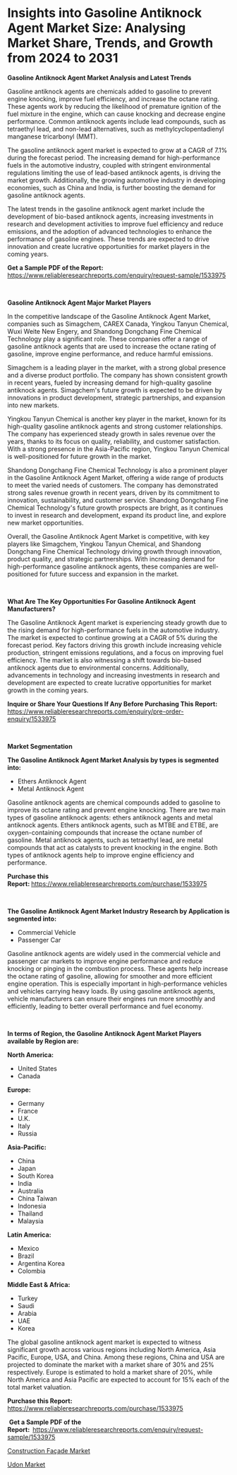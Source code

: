 <p><h1>Insights into Gasoline Antiknock Agent Market Size: Analysing Market Share, Trends, and Growth from 2024 to 2031</h1></p><p><strong>Gasoline Antiknock Agent Market Analysis and Latest Trends</strong></p>
<p><p>Gasoline antiknock agents are chemicals added to gasoline to prevent engine knocking, improve fuel efficiency, and increase the octane rating. These agents work by reducing the likelihood of premature ignition of the fuel mixture in the engine, which can cause knocking and decrease engine performance. Common antiknock agents include lead compounds, such as tetraethyl lead, and non-lead alternatives, such as methylcyclopentadienyl manganese tricarbonyl (MMT).</p><p>The gasoline antiknock agent market is expected to grow at a CAGR of 7.1% during the forecast period. The increasing demand for high-performance fuels in the automotive industry, coupled with stringent environmental regulations limiting the use of lead-based antiknock agents, is driving the market growth. Additionally, the growing automotive industry in developing economies, such as China and India, is further boosting the demand for gasoline antiknock agents.</p><p>The latest trends in the gasoline antiknock agent market include the development of bio-based antiknock agents, increasing investments in research and development activities to improve fuel efficiency and reduce emissions, and the adoption of advanced technologies to enhance the performance of gasoline engines. These trends are expected to drive innovation and create lucrative opportunities for market players in the coming years.</p></p>
<p><strong>Get a Sample PDF of the Report:&nbsp;</strong> <a href="https://www.reliableresearchreports.com/enquiry/request-sample/1533975">https://www.reliableresearchreports.com/enquiry/request-sample/1533975</a></p>
<p>&nbsp;</p>
<p><strong>Gasoline Antiknock Agent Major Market Players</strong></p>
<p><p>In the competitive landscape of the Gasoline Antiknock Agent Market, companies such as Simagchem, CAREX Canada, Yingkou Tanyun Chemical, Wuxi Weite New Engery, and Shandong Dongchang Fine Chemical Technology play a significant role. These companies offer a range of gasoline antiknock agents that are used to increase the octane rating of gasoline, improve engine performance, and reduce harmful emissions.</p><p>Simagchem is a leading player in the market, with a strong global presence and a diverse product portfolio. The company has shown consistent growth in recent years, fueled by increasing demand for high-quality gasoline antiknock agents. Simagchem's future growth is expected to be driven by innovations in product development, strategic partnerships, and expansion into new markets.</p><p>Yingkou Tanyun Chemical is another key player in the market, known for its high-quality gasoline antiknock agents and strong customer relationships. The company has experienced steady growth in sales revenue over the years, thanks to its focus on quality, reliability, and customer satisfaction. With a strong presence in the Asia-Pacific region, Yingkou Tanyun Chemical is well-positioned for future growth in the market.</p><p>Shandong Dongchang Fine Chemical Technology is also a prominent player in the Gasoline Antiknock Agent Market, offering a wide range of products to meet the varied needs of customers. The company has demonstrated strong sales revenue growth in recent years, driven by its commitment to innovation, sustainability, and customer service. Shandong Dongchang Fine Chemical Technology's future growth prospects are bright, as it continues to invest in research and development, expand its product line, and explore new market opportunities.</p><p>Overall, the Gasoline Antiknock Agent Market is competitive, with key players like Simagchem, Yingkou Tanyun Chemical, and Shandong Dongchang Fine Chemical Technology driving growth through innovation, product quality, and strategic partnerships. With increasing demand for high-performance gasoline antiknock agents, these companies are well-positioned for future success and expansion in the market.</p></p>
<p>&nbsp;</p>
<p><strong>What Are The Key Opportunities For Gasoline Antiknock Agent Manufacturers?</strong></p>
<p><p>The Gasoline Antiknock Agent market is experiencing steady growth due to the rising demand for high-performance fuels in the automotive industry. The market is expected to continue growing at a CAGR of 5% during the forecast period. Key factors driving this growth include increasing vehicle production, stringent emissions regulations, and a focus on improving fuel efficiency. The market is also witnessing a shift towards bio-based antiknock agents due to environmental concerns. Additionally, advancements in technology and increasing investments in research and development are expected to create lucrative opportunities for market growth in the coming years.</p></p>
<p><strong>Inquire or Share Your Questions If Any Before Purchasing This Report:</strong> <a href="https://www.reliableresearchreports.com/enquiry/pre-order-enquiry/1533975">https://www.reliableresearchreports.com/enquiry/pre-order-enquiry/1533975</a></p>
<p>&nbsp;</p>
<p><strong>Market Segmentation</strong></p>
<p><strong>The Gasoline Antiknock Agent Market Analysis by types is segmented into:</strong></p>
<p><ul><li>Ethers Antiknock Agent</li><li>Metal Antiknock Agent</li></ul></p>
<p><p>Gasoline antiknock agents are chemical compounds added to gasoline to improve its octane rating and prevent engine knocking. There are two main types of gasoline antiknock agents: ethers antiknock agents and metal antiknock agents. Ethers antiknock agents, such as MTBE and ETBE, are oxygen-containing compounds that increase the octane number of gasoline. Metal antiknock agents, such as tetraethyl lead, are metal compounds that act as catalysts to prevent knocking in the engine. Both types of antiknock agents help to improve engine efficiency and performance.</p></p>
<p><strong>Purchase this Report:&nbsp;</strong><a href="https://www.reliableresearchreports.com/purchase/1533975">https://www.reliableresearchreports.com/purchase/1533975</a></p>
<p>&nbsp;</p>
<p><strong>The Gasoline Antiknock Agent Market Industry Research by Application is segmented into:</strong></p>
<p><ul><li>Commercial Vehicle</li><li>Passenger Car</li></ul></p>
<p><p>Gasoline antiknock agents are widely used in the commercial vehicle and passenger car markets to improve engine performance and reduce knocking or pinging in the combustion process. These agents help increase the octane rating of gasoline, allowing for smoother and more efficient engine operation. This is especially important in high-performance vehicles and vehicles carrying heavy loads. By using gasoline antiknock agents, vehicle manufacturers can ensure their engines run more smoothly and efficiently, leading to better overall performance and fuel economy.</p></p>
<p>&nbsp;</p>
<p><strong>In terms of Region, the Gasoline Antiknock Agent Market Players available by Region are:</strong></p>
<p>
    <p> <strong> North America: </strong>
        <ul>
            <li>United States</li>
            <li>Canada</li>
        </ul>
        </p> 
    <p> <strong> Europe: </strong>
        <ul>
            <li>Germany</li>
            <li>France</li>
            <li>U.K.</li>
            <li>Italy</li>
            <li>Russia</li>
        </ul>
        </p> 
    <p> <strong> Asia-Pacific: </strong>
        <ul>
            <li>China</li>
            <li>Japan</li>
            <li>South Korea</li>
            <li>India</li>
            <li>Australia</li>
            <li>China Taiwan</li>
            <li>Indonesia</li>
            <li>Thailand</li>
            <li>Malaysia</li>
        </ul>
        </p> 
    <p> <strong> Latin America: </strong>
        <ul>
            <li>Mexico</li>
            <li>Brazil</li>
            <li>Argentina Korea</li>
            <li>Colombia</li>
        </ul>
        </p> 
    <p> <strong> Middle East & Africa: </strong>
        <ul>
            <li>Turkey</li>
            <li>Saudi</li>
            <li>Arabia</li>
            <li>UAE</li>
            <li>Korea</li>
        </ul>
    </p>
    </p>
<p><p>The global gasoline antiknock agent market is expected to witness significant growth across various regions including North America, Asia Pacific, Europe, USA, and China. Among these regions, China and USA are projected to dominate the market with a market share of 30% and 25% respectively. Europe is estimated to hold a market share of 20%, while North America and Asia Pacific are expected to account for 15% each of the total market valuation.</p></p>
<p><strong>Purchase this Report: </strong><a href="https://www.reliableresearchreports.com/purchase/1533975">https://www.reliableresearchreports.com/purchase/1533975</a></p>
<p>&nbsp;<strong>Get a Sample PDF of the Report:&nbsp;&nbsp;</strong><a href="https://www.reliableresearchreports.com/enquiry/request-sample/1533975">https://www.reliableresearchreports.com/enquiry/request-sample/1533975</a></p>
<p><strong></strong></p>
<p><p><a href="https://cautious-neon-760.notion.site/Decoding-the-Construction-Fa-ade-Market-A-Deep-Dive-into-the-Latest-Market-Trends-Market-Segmentat-f96cf3e90ec54e5a92faf354f8a41898">Construction Façade Market</a></p><p><a href="https://view.publitas.com/reportprime-1/udon-market-research-report-the-key-to-successful-business-strategy-forecasted-for-period-from-2024-2031/">Udon Market</a></p></p>